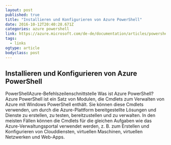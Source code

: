 ```yaml
---
layout: post
published: true
title: "Installieren und Konfigurieren von Azure PowerShell"
date: 2016-10-12T20:40:28.671Z
categories: azure powershell
link: https://azure.microsoft.com/de-de/documentation/articles/powershell-install-configure/
tags:
  - links
ogtype: article
bodyclass: post
---
```


## Installieren und Konfigurieren von Azure PowerShell

PowerShellAzure-Befehlszeilenschnittstelle
Was ist Azure PowerShell?
Azure PowerShell ist ein Satz von Modulen, die Cmdlets zum Verwalten von Azure mit Windows PowerShell enthält. Sie können diese Cmdlets verwenden, um durch die Azure-Plattform bereitgestellte Lösungen und Dienste zu erstellen, zu testen, bereitzustellen und zu verwalten. In den meisten Fällen können die Cmdlets für die gleichen Aufgaben wie das Azure-Verwaltungsportal verwendet werden, z. B. zum Erstellen und Konfigurieren von Clouddiensten, virtuellen Maschinen, virtuellen Netzwerken und Web-Apps.

